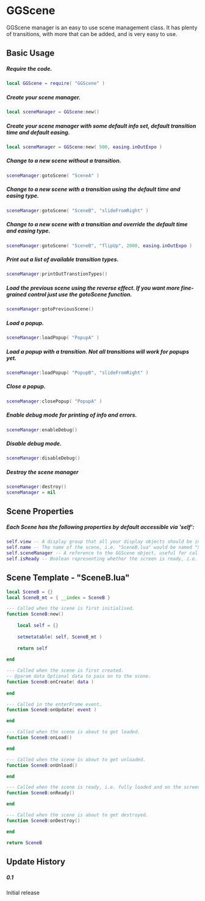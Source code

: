 GGScene
============

GGScene manager is an easy to use scene management class. It has plenty of transitions, 
with more that can be added, and is very easy to use.

Basic Usage
-------------------------

##### Require the code.
```lua
local GGScene = require( "GGScene" )
```

##### Create your scene manager.
```lua
local sceneManager = GGScene:new()
```

##### Create your scene manager with some default info set, default transition time and default easing.
```lua
local sceneManager = GGScene:new( 500, easing.inOutExpo )
```

##### Change to a new scene without a transition.
```lua
sceneManager:gotoScene( "SceneA" )
```

##### Change to a new scene with a transition using the default time and easing type.
```lua
sceneManager:gotoScene( "SceneB", "slideFromRight" )
```

##### Change to a new scene with a transition and override the default time and easing type.
```lua
sceneManager:gotoScene( "SceneB", "flipUp", 2000, easing.inOutExpo )
```

##### Print out a list of available transition types.
```lua
sceneManager:printOutTranstionTypes()
```

##### Load the previous scene using the reverse effect. If you want more fine-grained control just use the gotoScene function.
```lua
sceneManager:gotoPreviousScene()
```

##### Load a popup.
```lua
sceneManager:loadPopup( "PopupA" )
```

##### Load a popup with a transition. Not all transitions will work for popups yet.
```lua
sceneManager:loadPopup( "PopupB", "slideFromRight" )
```

##### Close a popup.
```lua
sceneManager:closePopup( "PopupA" )
```

##### Enable debug mode for printing of info and errors.
```lua
sceneManager:enableDebug()
```

##### Disable debug mode.
```lua
sceneManager:disableDebug()
```

##### Destroy the scene manager
```lua
sceneManager:destroy()
sceneManager = nil
```

Scene Properties
-------------------------

##### Each Scene has the following properties by default accessible via 'self':
```lua
self.view -- A display group that all your display objects should be inserted into.
self.name -- The name of the scene, i.e. "SceneB.lua" would be named "SceneB".
self.sceneManager -- A reference to the GGScene object, useful for calling other scenes without it having to be a global variable.
self.isReady -- Boolean representing whether the screen is ready, i.e. fully loaded after the transition.
```

Scene Template - "SceneB.lua"
-------------------------

```lua
local SceneB = {}
local SceneB_mt = { __index = SceneB }

--- Called when the scene is first initialised.
function SceneB:new()
    
    local self = {}
    
    setmetatable( self, SceneB_mt )
    
    return self
    
end

--- Called when the scene is first created.
-- @param data Optional data to pass on to the scene.
function SceneB:onCreate( data )	
	
end

--- Called in the enterFrame event.
function SceneB:onUpdate( event )

end

--- Called when the scene is about to get loaded.
function SceneB:onLoad()

end

--- Called when the scene is about to get unloaded.
function SceneB:onUnload()

end

--- Called when the scene is ready, i.e. fully loaded and on the screen.
function SceneB:onReady()

end

--- Called when the scene is about to get destroyed.
function SceneB:onDestroy()

end

return SceneB
```

Update History
-------------------------

##### 0.1
Initial release